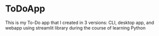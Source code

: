 # ToDoApp

This is my To-Do app that I created in 3 versions: CLI, desktop app, and webapp using streamlit library during the course of learning Python
